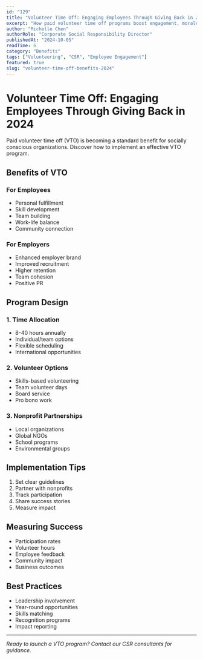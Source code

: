 ```yaml
---
id: "129"
title: "Volunteer Time Off: Engaging Employees Through Giving Back in 2024"
excerpt: "How paid volunteer time off programs boost engagement, morale, and community impact."
author: "Michelle Chen"
authorRole: "Corporate Social Responsibility Director"
publishedAt: "2024-10-05"
readTime: 6
category: "Benefits"
tags: ["Volunteering", "CSR", "Employee Engagement"]
featured: true
slug: "volunteer-time-off-benefits-2024"
---
```


# Volunteer Time Off: Engaging Employees Through Giving Back in 2024

Paid volunteer time off (VTO) is becoming a standard benefit for socially conscious organizations. Discover how to implement an effective VTO program.

## Benefits of VTO

### For Employees

- Personal fulfillment
- Skill development
- Team building
- Work-life balance
- Community connection

### For Employers

- Enhanced employer brand
- Improved recruitment
- Higher retention
- Team cohesion
- Positive PR

## Program Design

### 1. Time Allocation

- 8-40 hours annually
- Individual/team options
- Flexible scheduling
- International opportunities

### 2. Volunteer Options

- Skills-based volunteering
- Team volunteer days
- Board service
- Pro bono work

### 3. Nonprofit Partnerships

- Local organizations
- Global NGOs
- School programs
- Environmental groups

## Implementation Tips

1. Set clear guidelines
2. Partner with nonprofits
3. Track participation
4. Share success stories
5. Measure impact

## Measuring Success

- Participation rates
- Volunteer hours
- Employee feedback
- Community impact
- Business outcomes

## Best Practices

- Leadership involvement
- Year-round opportunities
- Skills matching
- Recognition programs
- Impact reporting

---

_Ready to launch a VTO program? Contact our CSR consultants for guidance._
